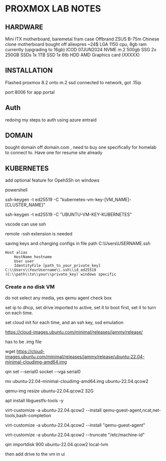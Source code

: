 # PROXMOX LAB NOTES

## HARDWARE

Mini ITX motherboard, baremetal fram case
Offbrand ZSUS B-75m Chinese clone motherboard bought off aliexpres ~24$
LGA 1150 cpu, 8gb ram currently (upgrading to 16gb) ICOD 07JUN2024
NVME m.2 500gb SSG
2x 250GB SSDs
1x 1TB SSD
1x 6tb HDD
AMD Graphics card (XXXXX)

## INSTALLATION

Flashed proxmox 8.2 onto m.2 ssd
connected to network, got .15ip 

port 8006 for app portal

## Auth

redoing my steps to auth using azure entraid

## DOMAIN

bought domain off domain.com , need to buy one specifically for homelab to connect to. Have one for resume site already



## KUBERNETES

add optional feature for OpehSSh on windows

powershell 

ssh-keygen -t ed25519 -C "kubernetes-vm-key-[VM_NAME]-[CLUSTER_NAME]"

ssh-keygen -t ed25519 -C "UBUNTU-VM-KEY-KUBERNETES"

vscode can use ssh

remote -ssh extension is needed

saving keys and changing configs in file path C:\Users\USERNAME\.ssh

```
Host alias
    HostName hostname
    User user
    IdentityFile [path_to_your_private_key] C:\\Users\\YourUsername\\.ssh\\id_ed25519 (C:\\path\\to\\your\\private_key) windows specific

```

### Create a no disk VM

do not select any media, yes qemu agent check box

set ip to dhcp, set drive imported to active, set it to boot first, set it to turn on each time.

set cloud init for each time, and an ssh key, ssd emulation

https://cloud-images.ubuntu.com/minimal/releases/jammy/release/

has to be .img file

wget https://cloud-images.ubuntu.com/minimal/releases/jammy/release/ubuntu-22.04-minimal-cloudimg-amd64.img

qm set <VM ID> --serial0 socket --vga serial0

mv ubuntu-22.04-minimal-cloudimg-amd64.img ubuntu-22.04.qcow2

qemu-img resize ubuntu-22.04.qcow2 32G



apt install libguestfs-tools -y

virt-customize -a ubuntu-22.04.qcow2 --install qemu-guest-agent,ncat,net-tools,bash-completion

virt-customize -a ubuntu-22.04.qcow2  --install "qemu-guest-agent"

virt-customize -a ubuntu-22.04.qcow2  --truncate "/etc/machine-id"

qm importdisk 900 ubuntu-22.04.qcow2 local-lvm

then add drive to the vm in ui